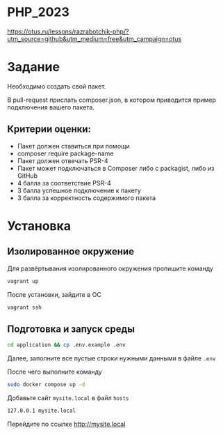 # PHP_2023

https://otus.ru/lessons/razrabotchik-php/?utm_source=github&utm_medium=free&utm_campaign=otus

# Задание

Необходимо создать свой пакет.

В pull-request прислать composer.json, в котором приводится пример подключения вашего пакета.

## Критерии оценки:
* Пакет должен ставиться при помощи
* composer require package-name
* Пакет должен отвечать PSR-4
* Пакет может подключаться в Composer либо с packagist, либо из GitHub
* 4 балла за соответствие PSR-4
* 3 балла успешное подключение к пакету
* 3 балла за корректность содержимого пакета

# Установка

## Изолированное окружение

Для развёртывания изолированного окружения пропишите команду
```bash
vagrant up
```

После установки, зайдите в ОС
```bash
vagrant ssh
```

## Подготовка и запуск среды
```bash
cd application && cp .env.example .env
```

Далее, заполните все пустые строки нужными данными в файле `.env`

После чего выполните команду

```bash
sudo docker compose up -d
```

Добавьте сайт `mysite.local` в файл `hosts`
```bash
127.0.0.1 mysite.local
```

Перейдите по ссылке http://mysite.local
